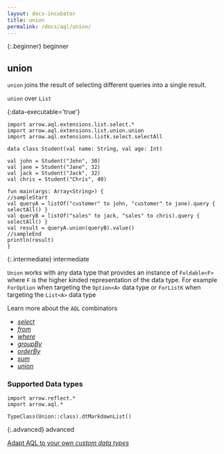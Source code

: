 ```yaml
---
layout: docs-incubator
title: union
permalink: /docs/aql/union/
---
```


{:.beginner}
beginner

## union

`union` joins the result of selecting different queries into a single result.

`union` over `List`

{:data-executable='true'}
```kotlin:ank
import arrow.aql.extensions.list.select.*
import arrow.aql.extensions.list.union.union
import arrow.aql.extensions.listk.select.selectAll

data class Student(val name: String, val age: Int)

val john = Student("John", 30)
val jane = Student("Jane", 32)
val jack = Student("Jack", 32)
val chris = Student("Chris", 40)

fun main(args: Array<String>) {
//sampleStart
val queryA = listOf("customer" to john, "customer" to jane).query { selectAll() }
val queryB = listOf("sales" to jack, "sales" to chris).query { selectAll() }
val result = queryA.union(queryB).value()
//sampleEnd
println(result)
}
```

{:.intermediate}
intermediate

`Union` works with any data type that provides an instance of `Foldable<F>` where `F` is the higher kinded representation of the data type. For example `ForOption` when targeting the `Option<A>` data type or `ForListK` when targeting the `List<A>` data type

Learn more about the `AQL` combinators

- [_select_](/docs/aql/select/)
- [_from_](/docs/aql/from/)
- [_where_](/docs/aql/where/)
- [_groupBy_](/docs/aql/groupby/)
- [_orderBy_](/docs/aql/orderby/)
- [_sum_](/docs/aql/sum/)
- [_union_](/docs/aql/union/)

### Supported Data types

```kotlin:ank:replace
import arrow.reflect.*
import arrow.aql.*

TypeClass(Union::class).dtMarkdownList()
```

{:.advanced}
advanced

[Adapt AQL to your own _custom data types_](/docs/aql/custom/)
